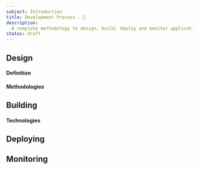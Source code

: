 ```yaml
---
subject: Introduction
title: Development Process - 🔁
description:
  A complete methodology to design, build, deploy and monitor applications.
status: draft
---
```


<DocHeader props={props}/>

## Design

#### Definition

#### Methodologies

## Building

#### Technologies

## Deploying

## Monitoring
